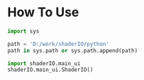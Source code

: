 How To Use
==
```python
import sys

path = 'D:/work/shaderIO/python'
path in sys.path or sys.path.append(path)

import shaderIO.main_ui
shaderIO.main_ui.ShaderIO()
```